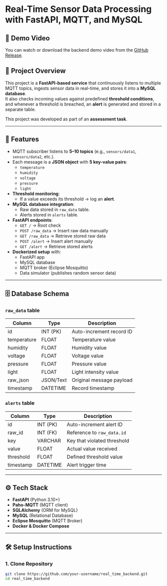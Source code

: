 # Real-Time Sensor Data Processing with FastAPI, MQTT, and MySQL

## 🎥 Demo Video
You can watch or download the backend demo video from the [GitHub Release](https://github.com/your-username/real_time_backend/releases/download/v1.0/backend_demo.mp4).

## 📌 Project Overview
This project is a **FastAPI-based service** that continuously listens to multiple MQTT topics, ingests sensor data in real-time, and stores it into a **MySQL database**.  
It also checks incoming values against predefined **threshold conditions**, and whenever a threshold is breached, an **alert** is generated and stored in a separate table.

This project was developed as part of an **assessment task**.

---

## 🚀 Features
- MQTT subscriber listens to **5–10 topics** (e.g., `sensors/data1`, `sensors/data2`, etc.).
- Each message is a **JSON object** with **5 key-value pairs**:
  - `temperature`
  - `humidity`
  - `voltage`
  - `pressure`
  - `light`
- **Threshold monitoring**:
  - If a value exceeds its threshold → log an **alert**.
- **MySQL database integration**:
  - Raw data stored in `raw_data` table.
  - Alerts stored in `alerts` table.
- **FastAPI endpoints**:
  - `GET /` → Root check
  - `POST /raw_data` → Insert raw data manually
  - `GET /raw_data` → Retrieve stored raw data
  - `POST /alert` → Insert alert manually
  - `GET /alert` → Retrieve stored alerts
- **Dockerized setup** with:
  - FastAPI app
  - MySQL database
  - MQTT broker (Eclipse Mosquitto)
  - Data simulator (publishes random sensor data)

---

## 🗄️ Database Schema

### `raw_data` table
| Column      | Type        | Description                   |
|-------------|------------|-------------------------------|
| id          | INT (PK)   | Auto-increment record ID       |
| temperature | FLOAT      | Temperature value              |
| humidity    | FLOAT      | Humidity value                 |
| voltage     | FLOAT      | Voltage value                  |
| pressure    | FLOAT      | Pressure value                 |
| light       | FLOAT      | Light intensity value          |
| raw_json    | JSON/Text  | Original message payload       |
| timestamp   | DATETIME   | Record timestamp               |

### `alerts` table
| Column     | Type        | Description                         |
|------------|------------|-------------------------------------|
| id         | INT (PK)   | Auto-increment alert ID              |
| raw_id     | INT (FK)   | Reference to `raw_data.id`           |
| key        | VARCHAR    | Key that violated threshold          |
| value      | FLOAT      | Actual value received                |
| threshold  | FLOAT      | Defined threshold value              |
| timestamp  | DATETIME   | Alert trigger time                   |

---

## ⚙️ Tech Stack
- **FastAPI** (Python 3.10+)
- **Paho-MQTT** (MQTT client)
- **SQLAlchemy** (ORM for MySQL)
- **MySQL** (Relational Database)
- **Eclipse Mosquitto** (MQTT Broker)
- **Docker & Docker Compose**

---

## 🛠️ Setup Instructions

### 1. Clone Repository
```bash
git clone https://github.com/your-username/real_time_backend.git
cd real_time_backend

